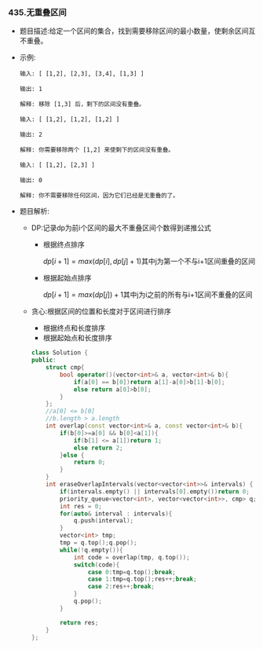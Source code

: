 ### 435.无重叠区间

* 题目描述:给定一个区间的集合，找到需要移除区间的最小数量，使剩余区间互不重叠。

* 示例:

  ```
  输入: [ [1,2], [2,3], [3,4], [1,3] ]
  
  输出: 1
  
  解释: 移除 [1,3] 后，剩下的区间没有重叠。
  ```

  ```
  输入: [ [1,2], [1,2], [1,2] ]
  
  输出: 2
  
  解释: 你需要移除两个 [1,2] 来使剩下的区间没有重叠。
  ```

  ```
  输入: [ [1,2], [2,3] ]
  
  输出: 0
  
  解释: 你不需要移除任何区间，因为它们已经是无重叠的了。
  ```

* 题目解析:

  * DP:记录dp为前i个区间的最大不重叠区间个数得到递推公式

    * 根据终点排序

      $dp[i+1] = max(dp[i], dp[j]+1)$其中j为第一个不与i+1区间重叠的区间

    * 根据起始点排序

      $dp[i+1] = max(dp[j])+1$其中j为i之前的所有与i+1区间不重叠的区间

  * 贪心:根据区间的位置和长度对于区间进行排序

    * 根据终点和长度排序
    * 根据起始点和长度排序

    ~~~c++
    class Solution {
    public:
        struct cmp{
            bool operator()(vector<int>& a, vector<int>& b){
                if(a[0] == b[0])return a[1]-a[0]>b[1]-b[0];
                else return a[0]>b[0];
            }
        };
        //a[0] <= b[0]
        //b.length > a.length
        int overlap(const vector<int>& a, const vector<int>& b){
            if(b[0]>=a[0] && b[0]<a[1]){
                if(b[1] <= a[1])return 1;
                else return 2;
            }else {
                return 0;
            }
        }
        int eraseOverlapIntervals(vector<vector<int>>& intervals) {
            if(intervals.empty() || intervals[0].empty())return 0;
            priority_queue<vector<int>, vector<vector<int>>, cmp> q;
            int res = 0;
            for(auto& interval : intervals){
                q.push(interval);
            }
            vector<int> tmp;
            tmp = q.top();q.pop();
            while(!q.empty()){
                int code = overlap(tmp, q.top());
                switch(code){
                    case 0:tmp=q.top();break;
                    case 1:tmp=q.top();res++;break;
                    case 2:res++;break;
                }
                q.pop();
            }
    
            return res;
        }
    };
    ~~~

    

